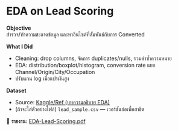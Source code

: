 # EDA on Lead Scoring

**Objective**  
สำรวจ/ทำความสะอาดข้อมูล และหาอินไซต์ที่สัมพันธ์กับการ Converted

**What I Did**  
- Cleaning: drop columns, จัดการ duplicates/nulls, รวมค่าซ้ำความหมาย  
- EDA: distribution/boxplot/histogram, conversion rate แยก Channel/Origin/City/Occupation  
- ปรับแกน log เมื่อแปรผันสูง

**Dataset**
- Source: [Kaggle/Ref (บทความอธิบาย EDA)](https://www.analyticsvidhya.com/blog/2022/09/exploratory-data-analysis-eda-on-lead-scoring-dataset/)
- (ถ้าจะใส่ตัวอย่างไฟล์) `lead_sample.csv` — เวอร์ชันย่อเพื่อสาธิต

📄 **รายงาน:** [EDA-Lead-Scoring.pdf](./EDA-Lead-Scoring.pdf)

